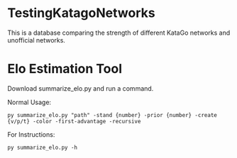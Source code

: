 # TestingKatagoNetworks
This is a database comparing the strength of different KataGo networks and unofficial networks.

# Elo Estimation Tool
Download summarize_elo.py and run a command.

Normal Usage:

	py summarize_elo.py "path" -stand {number} -prior {number} -create {v/p/t} -color -first-advantage -recursive
 
For Instructions:

	py summarize_elo.py -h
